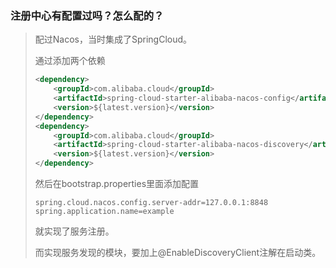 ### 注册中心有配置过吗？怎么配的？

> 配过Nacos，当时集成了SpringCloud。
>
> 通过添加两个依赖
>
> ```xml
> <dependency>
>     <groupId>com.alibaba.cloud</groupId>
>     <artifactId>spring-cloud-starter-alibaba-nacos-config</artifactId>
>     <version>${latest.version}</version>
> </dependency>
> <dependency>
>     <groupId>com.alibaba.cloud</groupId>
>     <artifactId>spring-cloud-starter-alibaba-nacos-discovery</artifactId>
>     <version>${latest.version}</version>
> </dependency>
> ```
>
> 然后在bootstrap.properties里面添加配置
>
> ```properties
> spring.cloud.nacos.config.server-addr=127.0.0.1:8848
> spring.application.name=example
> ```
>
> 就实现了服务注册。
>
> 而实现服务发现的模块，要加上@EnableDiscoveryClient注解在启动类。